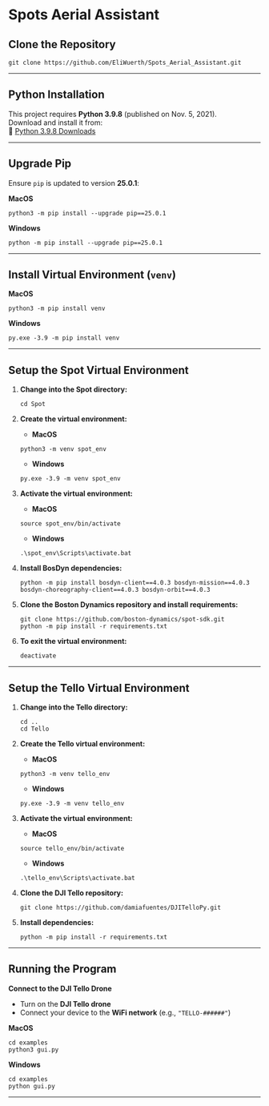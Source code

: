 # Spots Aerial Assistant

## Clone the Repository
```
git clone https://github.com/EliWuerth/Spots_Aerial_Assistant.git
```

---

## Python Installation
This project requires **Python 3.9.8** (published on Nov. 5, 2021).  
Download and install it from:  
🔗 [Python 3.9.8 Downloads](https://www.python.org/downloads/)

---

## Upgrade Pip
Ensure `pip` is updated to version **25.0.1**:

 **MacOS**
```
python3 -m pip install --upgrade pip==25.0.1
```

 **Windows**
```
python -m pip install --upgrade pip==25.0.1
```

---

## Install Virtual Environment (`venv`)
 **MacOS**
```
python3 -m pip install venv
```

 **Windows**
```
py.exe -3.9 -m pip install venv
```

---

## Setup the Spot Virtual Environment

1. **Change into the Spot directory:**
   ```
   cd Spot
   ```

2. **Create the virtual environment:**
   -  **MacOS**  
     ```
     python3 -m venv spot_env
     ```
   -  **Windows**  
     ```
     py.exe -3.9 -m venv spot_env
     ```

3. **Activate the virtual environment:**
   -  **MacOS**  
     ```
     source spot_env/bin/activate
     ```
   -  **Windows**  
     ```
     .\spot_env\Scripts\activate.bat
     ```

4. **Install BosDyn dependencies:**
   ```
   python -m pip install bosdyn-client==4.0.3 bosdyn-mission==4.0.3 bosdyn-choreography-client==4.0.3 bosdyn-orbit==4.0.3
   ```

5. **Clone the Boston Dynamics repository and install requirements:**
   ```
   git clone https://github.com/boston-dynamics/spot-sdk.git
   python -m pip install -r requirements.txt
   ```

6. **To exit the virtual environment:**
   ```
   deactivate
   ```

---

## Setup the Tello Virtual Environment

1. **Change into the Tello directory:**
   ```
   cd ..
   cd Tello
   ```

2. **Create the Tello virtual environment:**
   -  **MacOS**  
     ```
     python3 -m venv tello_env
     ```
   -  **Windows**  
     ```
     py.exe -3.9 -m venv tello_env
     ```

3. **Activate the virtual environment:**
   -  **MacOS**  
     ```
     source tello_env/bin/activate
     ```
   -  **Windows**  
     ```
     .\tello_env\Scripts\activate.bat
     ```

4. **Clone the DJI Tello repository:**
   ```
   git clone https://github.com/damiafuentes/DJITelloPy.git
   ```

5. **Install dependencies:**
   ```
   python -m pip install -r requirements.txt
   ```
---

## Running the Program
 **Connect to the DJI Tello Drone**  
   - Turn on the **DJI Tello drone**  
   - Connect your device to the **WiFi network** (e.g., `"TELLO-######"`)
   
 **MacOS**
```
cd examples
python3 gui.py
```

 **Windows**
```
cd examples
python gui.py
```
---

